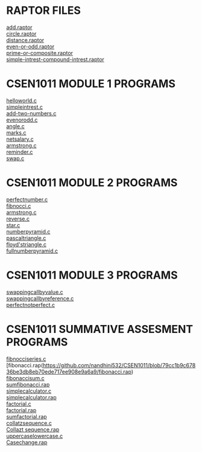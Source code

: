 # RAPTOR FILES

[add.raptor]()<br/>
[circle.raptor]()<br/>
[distance.raptor]()<br/>
[even-or-odd.raptor]()<br/>
[prime-or-composite.raptor]()<br/>
[simple-intrest-compound-intrest.raptor]()<br/>


# CSEN1011 MODULE 1 PROGRAMS
[helloworld.c](https://github.com/nandhini532/CSEN1011/blob/36f34c565d0c888f264eba0651ac6a81b9dd8e19/helloworld.c)<br/>
[simpleintrest.c](https://github.com/nandhini532/CSEN1011/blob/183b37a7ea8986a2302bf97632bdc30d8d307e0b/simpleintrest.c)<br/>
[add-two-numbers.c](https://github.com/nandhini532/CSEN1011/blob/36f34c565d0c888f264eba0651ac6a81b9dd8e19/addtwonumbers.c)<br/>
[evenorodd.c](https://github.com/nandhini532/CSEN1011/blob/36f34c565d0c888f264eba0651ac6a81b9dd8e19/evenorodd.c)<br/>
[angle.c](https://github.com/nandhini532/CSEN1011/blob/36f34c565d0c888f264eba0651ac6a81b9dd8e19/angle.c)<br/>
[marks.c](https://github.com/nandhini532/CSEN1011/blob/36f34c565d0c888f264eba0651ac6a81b9dd8e19/marks.c)<br/>
[netsalary.c](https://github.com/nandhini532/CSEN1011/blob/36f34c565d0c888f264eba0651ac6a81b9dd8e19/netsalary.c)<br/>
[armstrong.c](https://github.com/nandhini532/CSEN1011/blob/183b37a7ea8986a2302bf97632bdc30d8d307e0b/armstrong.c)<br/>
[reminder.c](https://github.com/nandhini532/CSEN1011/blob/6806fa55a0a2b8dec625bd0bd3c04dc77ecf2552/reminder.c)<br/>
[swap.c](https://github.com/nandhini532/CSEN1011/blob/6806fa55a0a2b8dec625bd0bd3c04dc77ecf2552/swap.c)<br/>

# CSEN1011 MODULE 2 PROGRAMS
[perfectnumber.c](https://github.com/nandhini532/CSEN1011/blob/852f012b94c0d4efbf4e0ba4aa6dae2ec282716f/perfectnumber.c)<br/>
[fibnocci.c](https://github.com/nandhini532/CSEN1011/blob/6806fa55a0a2b8dec625bd0bd3c04dc77ecf2552/fibnocci.c)<br/>
[armstrong.c](https://github.com/nandhini532/CSEN1011/blob/6806fa55a0a2b8dec625bd0bd3c04dc77ecf2552/armstrong.c)<br/>
[reverse.c](https://github.com/nandhini532/CSEN1011/blob/6806fa55a0a2b8dec625bd0bd3c04dc77ecf2552/reverse.c)<br/>
[star.c](https://github.com/nandhini532/CSEN1011/blob/6806fa55a0a2b8dec625bd0bd3c04dc77ecf2552/star.c)<br/>
[numberpyramid.c](https://github.com/nandhini532/CSEN1011/blob/6806fa55a0a2b8dec625bd0bd3c04dc77ecf2552/numberpyramid.c)<br/>
[pascaltriangle.c](https://github.com/nandhini532/CSEN1011/blob/6806fa55a0a2b8dec625bd0bd3c04dc77ecf2552/pascaltriangle.c)<br/>
[floyd'striangle.c](https://github.com/nandhini532/CSEN1011/blob/6806fa55a0a2b8dec625bd0bd3c04dc77ecf2552/floyd'striangle.c)<br/>
[fullnumberpyramid.c](https://github.com/nandhini532/CSEN1011/blob/b9a1abd305ab03c6af81abaa437d6b8c9b4bda09/fullnumberpyramid.c)<br/>

# CSEN1011 MODULE 3 PROGRAMS
[swappingcallbyvalue.c](https://github.com/nandhini532/CSEN1011/blob/b9a1abd305ab03c6af81abaa437d6b8c9b4bda09/swappingcallbyvalue.c)<br/>
[swappingcallbyreference.c](https://github.com/nandhini532/CSEN1011/blob/b9a1abd305ab03c6af81abaa437d6b8c9b4bda09/swappingcallbyreference.c)<br/>
[perfectnotperfect.c](https://github.com/nandhini532/CSEN1011/blob/b9a1abd305ab03c6af81abaa437d6b8c9b4bda09/perfectnotperfect.c)<br/>



# CSEN1011 SUMMATIVE ASSESMENT PROGRAMS

[fibnocciseries.c](https://github.com/nandhini532/CSEN1011/blob/c1fa6981e4796faff641213afce2ed3ac7f83317/fibonaciiseries.c)<br/>
[fibonacci.rap(https://github.com/nandhini532/CSEN1011/blob/79cc1b9c67836be3db8eb70ede717ee908e9a6a9/fibonacci.rap)<br/>
[fibonaccisum.c](https://github.com/nandhini532/CSEN1011/blob/281c37c98f14e5d8df7ba852579f0af6e22437e9/fibonaccisum.c)<br/>
[sumfibonacci.rap](https://github.com/nandhini532/CSEN1011/blob/281c37c98f14e5d8df7ba852579f0af6e22437e9/Sum%20Fibonacci.rap)<br/>
[simplecalculator.c](https://github.com/nandhini532/CSEN1011/blob/c1fa6981e4796faff641213afce2ed3ac7f83317/simplecalculator.c)<br/>
[simplecalculator.rap](https://github.com/nandhini532/CSEN1011/blob/79cc1b9c67836be3db8eb70ede717ee908e9a6a9/simple%20calculator.rap)<br/>
[factorial.c](https://github.com/nandhini532/CSEN1011/blob/281c37c98f14e5d8df7ba852579f0af6e22437e9/factorial.c)<br/>
[factorial.rap](https://github.com/nandhini532/CSEN1011/blob/79cc1b9c67836be3db8eb70ede717ee908e9a6a9/factorial.rap)<br/>
[sumfactorial.rap](https://github.com/nandhini532/CSEN1011/blob/281c37c98f14e5d8df7ba852579f0af6e22437e9/Sum%20factorial.rap)<br/>
[collatzsequence.c](https://github.com/nandhini532/CSEN1011/blob/281c37c98f14e5d8df7ba852579f0af6e22437e9/collatzsequence.c)<br/>
[Collazt sequence.rap](https://github.com/nandhini532/CSEN1011/blob/79cc1b9c67836be3db8eb70ede717ee908e9a6a9/collatz%20sequence.rap)<br/>
[uppercaselowercase.c](https://github.com/nandhini532/CSEN1011/blob/281c37c98f14e5d8df7ba852579f0af6e22437e9/uppercaselowercase.c)<br/>
[Casechange.rap](https://github.com/nandhini532/CSEN1011/blob/79cc1b9c67836be3db8eb70ede717ee908e9a6a9/casechange.rap)<br/>



